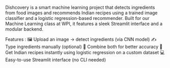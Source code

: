 Dishcovery is a smart machine learning project that detects ingredients from food images and recommends Indian recipes using a trained image classifier and a logistic regression-based recommender. Built for our Machine Learning class at WPI, it features a sleek Streamlit interface and a modular backend.

Features :
🖼️ Upload an image → detect ingredients (via CNN model)
✍️ Type ingredients manually (optional)
🔄 Combine both for better accuracy
🍛 Get Indian recipes instantly using logistic regression on a custom dataset
💻 Easy-to-use Streamlit interface (no CLI needed)
